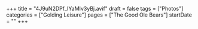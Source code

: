 +++
title = "4J9uN2DPf_IYaMIv3yBj.avif"
draft = false
tags = ["Photos"]
categories = ["Golding Leisure"]
pages = ["The Good Ole Bears"]
startDate = ""
+++
